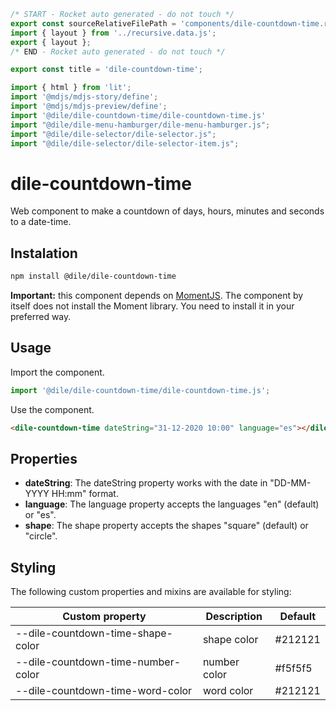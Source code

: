 ```js server
/* START - Rocket auto generated - do not touch */
export const sourceRelativeFilePath = 'components/dile-countdown-time.rocket.md';
import { layout } from '../recursive.data.js';
export { layout };
/* END - Rocket auto generated - do not touch */

export const title = 'dile-countdown-time';
```

```js script
import { html } from 'lit'; 
import '@mdjs/mdjs-story/define';
import '@mdjs/mdjs-preview/define';
import '@dile/dile-countdown-time/dile-countdown-time.js'
import "@dile/dile-menu-hamburger/dile-menu-hamburger.js";
import "@dile/dile-selector/dile-selector.js";
import "@dile/dile-selector/dile-selector-item.js";
```

# dile-countdown-time

Web component to make a countdown of days, hours, minutes and seconds to a date-time.

## Instalation

```bash
npm install @dile/dile-countdown-time
```

**Important:** this component depends on [MomentJS](https://momentjs.com/). The component by itself does not install the Moment library. You need to install it in your preferred way.

## Usage

Import the component.

```javascript
import '@dile/dile-countdown-time/dile-countdown-time.js';
```

Use the component.

```html
<dile-countdown-time dateString="31-12-2020 10:00" language="es"></dile-countdown-time>
```

## Properties

- **dateString**: The dateString property works with the date in "DD-MM-YYYY HH:mm" format.
- **language**: The language property accepts the languages "en" (default) or "es".
- **shape**: The shape property accepts the shapes "square" (default) or "circle".

## Styling

The following custom properties and mixins are available for styling:

Custom property | Description | Default
----------------|-------------|---------
--dile-countdown-time-shape-color | shape color | #212121
--dile-countdown-time-number-color | number color | #f5f5f5
--dile-countdown-time-word-color | word color | #212121